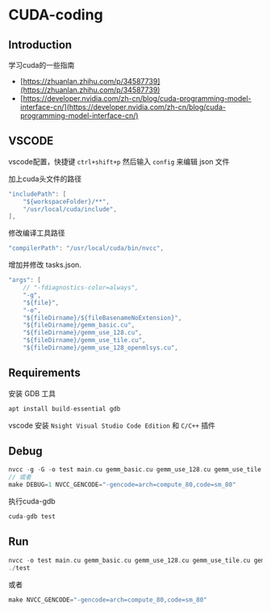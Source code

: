 # CUDA-coding

## Introduction

学习cuda的一些指南

- [https://zhuanlan.zhihu.com/p/34587739](https://zhuanlan.zhihu.com/p/34587739)
- [https://developer.nvidia.com/zh-cn/blog/cuda-programming-model-interface-cn/](https://developer.nvidia.com/zh-cn/blog/cuda-programming-model-interface-cn/)

## VSCODE

vscode配置，快捷键 `ctrl+shift+p` 然后输入 `config` 来编辑 json 文件

加上cuda头文件的路径

```c
"includePath": [
    "${workspaceFolder}/**",
    "/usr/local/cuda/include",
],
```

修改编译工具路径

```c
"compilerPath": "/usr/local/cuda/bin/nvcc",
```

增加并修改 tasks.json.

```c
"args": [
    // "-fdiagnostics-color=always",
    "-g",
    "${file}",
    "-o",
    "${fileDirname}/${fileBasenameNoExtension}",
    "${fileDirname}/gemm_basic.cu",
    "${fileDirname}/gemm_use_128.cu",
    "${fileDirname}/gemm_use_tile.cu",
    "${fileDirname}/gemm_use_128_openmlsys.cu",
```

## Requirements

安装 GDB 工具

```c
apt install build-essential gdb
```

vscode 安装 `Nsight Visual Studio Code Edition` 和 `C/C++` 插件

## Debug

```c
nvcc -g -G -o test main.cu gemm_basic.cu gemm_use_128.cu gemm_use_tile.cu gemm_use_128_openmlsys.cu
// 或者
make DEBUG=1 NVCC_GENCODE="-gencode=arch=compute_80,code=sm_80"
```

执行cuda-gdb

```c
cuda-gdb test
```

## Run

```c
nvcc -o test main.cu gemm_basic.cu gemm_use_128.cu gemm_use_tile.cu gemm_use_128_openmlsys.cu
./test
```

或者

```c
make NVCC_GENCODE="-gencode=arch=compute_80,code=sm_80"
```
